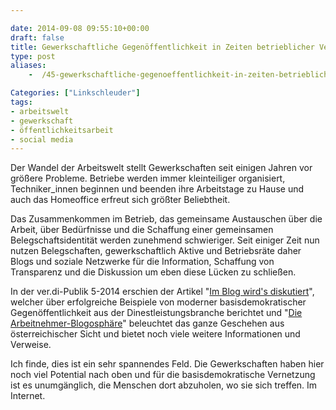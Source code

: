 ```yaml
---

date: 2014-09-08 09:55:10+00:00
draft: false
title: Gewerkschaftliche Gegenöffentlichkeit in Zeiten betrieblicher Vereinzelung
type: post
aliases:
    -  /45-gewerkschaftliche-gegenoeffentlichkeit-in-zeiten-betrieblicher-vereinzelung/

Categories: ["Linkschleuder"]
tags:
- arbeitswelt
- gewerkschaft
- öffentlichkeitsarbeit
- social media
---
```


Der Wandel der Arbeitswelt stellt Gewerkschaften seit einigen Jahren vor größere Probleme. Betriebe werden immer kleinteiliger organisiert, Techniker_innen beginnen und beenden ihre Arbeitstage zu Hause und auch das Homeoffice erfreut sich größter Beliebtheit.

Das Zusammenkommen im Betrieb, das gemeinsame Austauschen über die Arbeit, über Bedürfnisse und die Schaffung einer gemeinsamen Belegschaftsidentität werden zunehmend schwieriger. Seit einiger Zeit nun nutzen Belegschaften, gewerkschaftlich Aktive und Betriebsräte daher Blogs und soziale Netzwerke für die Information, Schaffung von Transparenz und die Diskussion um eben diese Lücken zu schließen.

In der ver.di-Publik 5-2014 erschien der Artikel "[Im Blog wird's diskutiert](https://www.verdi.de/themen/arbeit/++co++c9e51c80-2855-11e4-8947-5254008a33df)", welcher über erfolgreiche Beispiele von moderner basisdemokratischer Gegenöffentlichkeit aus der Dinestleistungsbranche berichtet und "[Die Arbeitnehmer-Blogosphäre](http://fallbeispiele.sozialebewegungen.org/betriebsratsblogs/)" beleuchtet das ganze Geschehen aus österreichischer Sicht und bietet noch viele weitere Informationen und Verweise.

Ich finde, dies ist ein sehr spannendes Feld. Die Gewerkschaften haben hier noch viel Potential nach oben und für die basisdemokratische Vernetzung ist es unumgänglich, die Menschen dort abzuholen, wo sie sich treffen. Im Internet.
